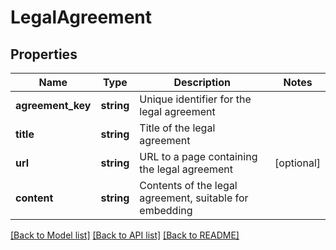 # LegalAgreement

## Properties
Name | Type | Description | Notes
------------ | ------------- | ------------- | -------------
**agreement_key** | **string** | Unique identifier for the legal agreement | 
**title** | **string** | Title of the legal agreement | 
**url** | **string** | URL to a page containing the legal agreement | [optional] 
**content** | **string** | Contents of the legal agreement, suitable for embedding | 

[[Back to Model list]](../README.md#documentation-for-models) [[Back to API list]](../README.md#documentation-for-api-endpoints) [[Back to README]](../README.md)


